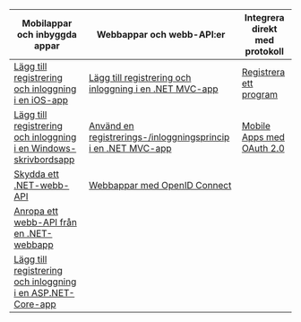 | Mobilappar och inbyggda appar | Webbappar och webb-API:er | Integrera direkt med protokoll |
| --- | --- | --- |
| [Lägg till registrering och inloggning i en iOS-app](../articles/active-directory-b2c/active-directory-b2c-devquickstarts-ios.md) |[Lägg till registrering och inloggning i en .NET MVC-app](../articles/active-directory-b2c/active-directory-b2c-devquickstarts-web-dotnet.md) |[Registrera ett program](../articles/active-directory-b2c/active-directory-b2c-app-registration.md) |
| [Lägg till registrering och inloggning i en Windows-skrivbordsapp](../articles/active-directory-b2c/active-directory-b2c-devquickstarts-native-dotnet.md) |[Använd en registrerings-/inloggningsprincip i en .NET MVC-app](../articles/active-directory-b2c/active-directory-b2c-devquickstarts-web-dotnet-susi.md) |[Mobile Apps med OAuth 2.0](../articles/active-directory-b2c/active-directory-b2c-reference-oauth-code.md) |
| [Skydda ett .NET-webb-API](../articles/active-directory-b2c/active-directory-b2c-devquickstarts-api-dotnet.md) |[Webbappar med OpenID Connect](../articles/active-directory-b2c/active-directory-b2c-reference-oidc.md) | |
| [Anropa ett webb-API från en .NET-webbapp](../articles/active-directory-b2c/active-directory-b2c-devquickstarts-web-api-dotnet.md) | | |
| [Lägg till registrering och inloggning i en ASP.NET-Core-app](https://github.com/azure-samples/active-directory-dotnet-webapp-openidconnect-aspnetcore-b2c) | | |



<!--HONumber=Jan17_HO1-->


